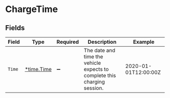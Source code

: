 # ChargeTime


## Fields

| Field                                                                    | Type                                                                     | Required                                                                 | Description                                                              | Example                                                                  |
| ------------------------------------------------------------------------ | ------------------------------------------------------------------------ | ------------------------------------------------------------------------ | ------------------------------------------------------------------------ | ------------------------------------------------------------------------ |
| `Time`                                                                   | [*time.Time](https://pkg.go.dev/time#Time)                               | :heavy_minus_sign:                                                       | The date and time the vehicle expects to complete this charging session. | 2020-01-01T12:00:00Z                                                     |